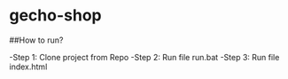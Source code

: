 # gecho-shop

##How to run?

-Step 1: Clone project from Repo
-Step 2: Run file run.bat
-Step 3: Run file index.html
